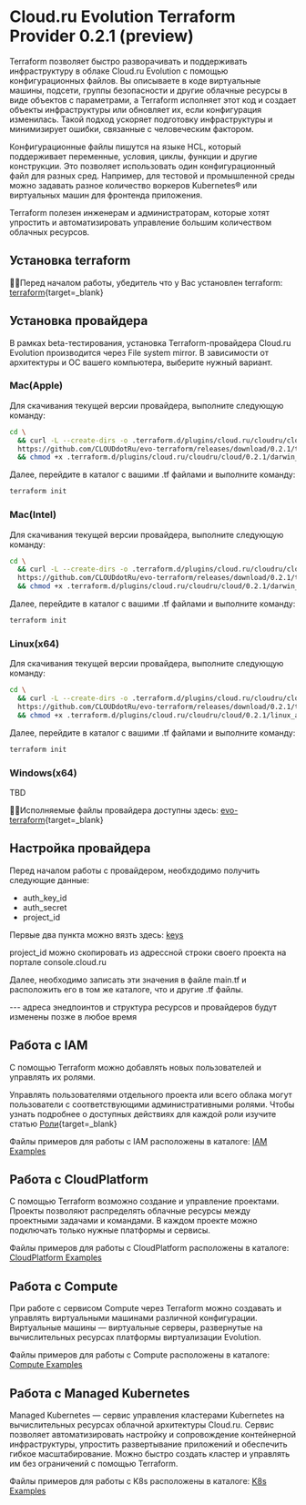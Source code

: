 # Cloud.ru Evolution Terraform Provider 0.2.1 (preview)
Terraform позволяет быстро разворачивать и поддерживать инфраструктуру в облаке Cloud.ru Evolution с помощью конфигурационных файлов. Вы описываете в коде виртуальные машины, подсети, группы безопасности и другие облачные ресурсы в виде объектов с параметрами, а Terraform исполняет этот код и создает объекты инфраструктуры или обновляет их, если конфигурация изменилась. Такой подход ускоряет подготовку инфраструктуры и минимизирует ошибки, связанные с человеческим фактором.

Конфигурационные файлы пишутся на языке HCL, который поддерживает переменные, условия, циклы, функции и другие конструкции. Это позволяет использовать один конфигурационный файл для разных сред. Например, для тестовой и промышленной среды можно задавать разное количество воркеров Kubernetes® или виртуальных машин для фронтенда приложения.

Terraform полезен инженерам и администраторам, которые хотят упростить и автоматизировать управление большим количеством облачных ресурсов.

## Установка terraform

☝🏻Перед началом работы, убедитель что у Вас установлен terraform: [terraform](https://developer.hashicorp.com/terraform/tutorials/aws-get-started/install-cli){target=_blank} 

## Установка провайдера

В рамках beta-тестирования, установка Terraform-провайдера Cloud.ru Evolution производится через File system mirror. В зависимости от архитектуры и ОС вашего компьютера, выберите нужный вариант.

### Mac(Apple)

Для скачивания текущей версии провайдера, выполните следующую команду:

``` bash
cd \
  && curl -L --create-dirs -o .terraform.d/plugins/cloud.ru/cloudru/cloud/0.2.1/darwin_arm64/terraform-provider-cloud_0.2.1_darwin_arm64 \
  https://github.com/CLOUDdotRu/evo-terraform/releases/download/0.2.1/terraform-provider-cloud_0.2.1_darwin_arm64 \
  && chmod +x .terraform.d/plugins/cloud.ru/cloudru/cloud/0.2.1/darwin_arm64/terraform-provider-cloud_0.2.1_darwin_arm64
```

Далее, перейдите в каталог с вашими .tf файлами и выполните команду:

``` bash
terraform init
```

### Mac(Intel)

Для скачивания текущей версии провайдера, выполните следующую команду:

``` bash
cd \  
  && curl -L --create-dirs -o .terraform.d/plugins/cloud.ru/cloudru/cloud/0.2.1/darwin_amd64/terraform-provider-cloud_0.2.1_darwin_amd64 \
  https://github.com/CLOUDdotRu/evo-terraform/releases/download/0.2.1/terraform-provider-cloud_0.2.1_darwin_amd64 \
  && chmod +x .terraform.d/plugins/cloud.ru/cloudru/cloud/0.2.1/darwin_amd64/terraform-provider-cloud_0.2.1_darwin_amd64
```

Далее, перейдите в каталог с вашими .tf файлами и выполните команду:

``` bash
terraform init
```

### Linux(x64)

Для скачивания текущей версии провайдера, выполните следующую команду:

``` bash
cd \
  && curl -L --create-dirs -o .terraform.d/plugins/cloud.ru/cloudru/cloud/0.2.1/linux_amd64/terraform-provider-cloud_0.2.1_linux_amd64 \
  https://github.com/CLOUDdotRu/evo-terraform/releases/download/0.2.1/terraform-provider-cloud_0.2.1_linux_amd64 \
  && chmod +x .terraform.d/plugins/cloud.ru/cloudru/cloud/0.2.1/linux_amd64/terraform-provider-cloud_0.2.1_linux_amd64
```

Далее, перейдите в каталог с вашими .tf файлами и выполните команду:

``` bash
terraform init
```

### Windows(x64)

TBD

☝🏻Исполняемые файлы провайдера доступны здесь: [evo-terraform](https://github.com/CLOUDdotRu/evo-terraform/releases){target=_blank} 


## Настройка провайдера

Перед началом работы с провайдером, необхдодимо получить следующие данные:

- auth_key_id
- auth_secret
- project_id

Первые два пункта можно вязть здесь: [keys](https://cloud.ru/ru/docs/console_api/ug/topics/guides__service_accounts_key.html#guides-service-accounts-key-create)

project_id можно скопировать из адрессной строки своего проекта на портале console.cloud.ru

Далее, необходимо записать эти значения в файле main.tf и расположить его в том же каталоге, что и другие .tf файлы.

--- адреса энедпоинтов и структура ресурсов и провайдеров будут изменены позже в любое время

## Работа с IAM
С помощью Terraform можно добавлять новых пользователей и управлять их ролями. 

Управлять пользователями отдельного проекта или всего облака могут пользователи с соответствующими административными ролями.
Чтобы узнать подробнее о доступных действиях для каждой роли изучите статью [Роли](https://cloud.ru/ru/docs/administration/ug/topics/concepts__roles.html){target=_blank} 

Файлы примеров для работы с IAM расположены в каталоге: [IAM Examples](https://github.com/CLOUDdotRu/evo-terraform/tree/main/examples/iam)

## Работа с CloudPlatform
С помощью Terraform возможно создание и управление проектами. Проекты позволяют распределять облачные ресурсы между проектными задачами и командами. В каждом проекте можно подключать только нужные платформы и сервисы.

Файлы примеров для работы с CloudPlatform расположены в каталоге: [CloudPlatform Examples](https://github.com/CLOUDdotRu/evo-terraform/tree/main/examples/cloudplatform)

## Работа с Compute
При работе с сервисом Compute  через Terraform можно создавать и управлять виртуальными машинами различной конфигурации. Виртуальные машины — виртуальные серверы, развернутые на вычислительных ресурсах платформы виртуализации Evolution.

Файлы примеров для работы с Compute расположены в каталоге: [Compute Examples](https://github.com/CLOUDdotRu/evo-terraform/tree/main/examples/compute)

## Работа с Managed Kubernetes

Managed Kubernetes — сервис управления кластерами Kubernetes на вычислительных ресурсах облачной архитектуры Cloud.ru.
Сервис позволяет автоматизировать настройку и сопровождение контейнерной инфраструктуры, упростить развертывание приложений и обеспечить гибкое масштабирование. Можно быстро создать кластер и управлять им без ограничений с помощью Terraform.

Файлы примеров для работы с K8s расположены в каталоге: [K8s Examples](https://github.com/CLOUDdotRu/evo-terraform/tree/main/examples/k8s)


